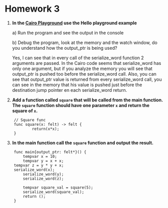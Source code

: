 # Homework 3
1. **In the [Cairo Playground](https://www.cairo-lang.org/playground/) use the Hello playground example**

	a) Run the program and see the output in the console
	
	b) Debug the program, look at the memory and the watch window, do you understand how the output_ptr is being used?
	
	
	
	Yes, I can see that in every call of the serialize_word function 2 arguments are passed. In the Cairo code seems that serialize_word has only one argument, but if you analyze the memory you will see that output_ptr is pushed too before the serialize_word call. Also, you can see that output_ptr value is returned from every serialize_word call, you can see in the memory that his value is pushed just before the destination jump pointer en each serialize_word return.

	
2. **Add a function called `square` that will be called from the main function. The `square` function should have one parameter `x` and return the square of `x`.**

````
	// Square func
	func square(x: felt) -> felt {
    		return(x*x);
	}
````



3. **In the main function call the `square` function and output the result.**

````
	func main{output_ptr: felt*}() {
    	tempvar x = 10;
    	tempvar y = x + x;
   	tempvar z = y * y + x;
   	serialize_word(x);
    	serialize_word(y);
    	serialize_word(z);
    
    	tempvar square_val = square(5);
    	serialize_word(square_val);
    	return ();
	}
````
